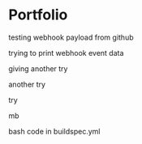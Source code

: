 # Portfolio

testing webhook payload from github

trying to print webhook event data

giving another try

another try

try

mb

bash code in buildspec.yml

